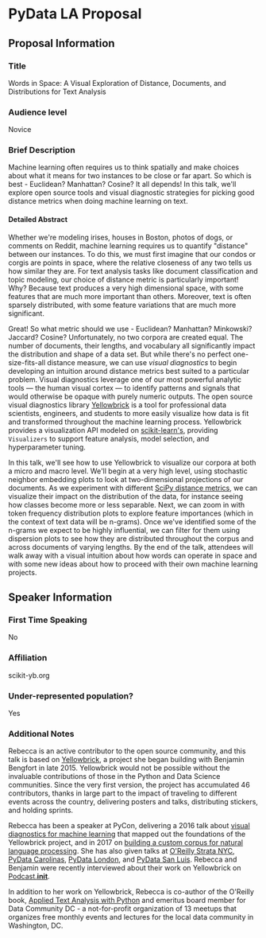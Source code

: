 # PyData LA Proposal

## Proposal Information

### Title

Words in Space: A Visual Exploration of Distance, Documents, and Distributions for Text Analysis

### Audience level

Novice

### Brief Description

Machine learning often requires us to think spatially and make choices about what it means for two instances to be close or far apart. So which is best - Euclidean? Manhattan? Cosine? It all depends! In this talk, we'll explore open source tools and visual diagnostic strategies for picking good distance metrics when doing machine learning on text.

#### Detailed Abstract

Whether we're modeling irises, houses in Boston, photos of dogs, or comments on Reddit, machine learning requires us to quantify "distance" between our instances. To do this, we must first imagine that our condos or corgis are points in space, where the relative closeness of any two tells us how similar they are. For text analysis tasks like document classification and topic modeling, our choice of distance metric is particularly important! Why? Because text produces a very high dimensional space, with some features that are much more important than others. Moreover, text is often sparsely distributed, with some feature variations that are much more significant.

Great! So what metric should we use - Euclidean? Manhattan? Minkowski? Jaccard? Cosine? Unfortunately, no two corpora are created equal. The number of documents, their lengths, and vocabulary all significantly impact the distribution and shape of a data set. But while there's no perfect one-size-fits-all distance measure, we can use *visual diagnostics* to begin developing an intuition around distance metrics best suited to a particular problem. Visual diagnostics leverage one of our most powerful analytic tools &mdash; the human visual cortex &mdash; to identify patterns and signals that would otherwise be opaque with purely numeric outputs. The open source visual diagnostics library [Yellowbrick](http://www.scikit-yb.org/en/latest/) is a tool for professional data scientists, engineers, and students to more easily visualize how data is fit and transformed throughout the machine learning process. Yellowbrick provides a visualization API modeled on [scikit-learn's](http://scikit-learn.org/stable/), providing `Visualizers` to support feature analysis, model selection, and hyperparameter tuning.

In this talk, we'll see how to use Yellowbrick to visualize our corpora at both a micro and macro level. We'll begin at a very high level, using stochastic neighbor embedding plots to look at two-dimensional projections of our documents. As we experiment with different [SciPy distance metrics](https://docs.scipy.org/doc/scipy/reference/spatial.distance.html), we can visualize their impact on the distribution of the data, for instance seeing how classes become more or less separable. Next, we can zoom in with token frequency distribution plots to explore feature importances (which in the context of text data will be n-grams). Once we've identified some of the n-grams we expect to be highly influential, we can filter for them using dispersion plots to see how they are distributed throughout the corpus and across documents of varying lengths. By the end of the talk, attendees will walk away with a visual intuition about how words can operate in space and with some new ideas about how to proceed with their own machine learning projects.

## Speaker Information

### First Time Speaking

No

### Affiliation

scikit-yb.org

### Under-represented population?

Yes

### Additional Notes

Rebecca is an active contributor to the open source community, and this talk is based on [Yellowbrick](scikit-yb.org), a project she began building with Benjamin Bengfort in late 2015. Yellowbrick would not be possible without the invaluable contributions of those in the Python and Data Science communities. Since the very first version, the project has accumulated 46 contributors, thanks in large part to the impact of traveling to different events across the country, delivering posters and talks, distributing stickers, and holding sprints.

Rebecca has been a speaker at PyCon, delivering a 2016 talk about [visual diagnostics for machine learning](https://www.youtube.com/watch?v=0MtOu_QlIMQ&feature=youtu.be) that mapped out the foundations of the Yellowbrick project, and in 2017 on [building a custom corpus for natural language processing](https://www.youtube.com/watch?v=j1DdGX2d9BE). She has also given talks at [O'Reilly Strata NYC](https://conferences.oreilly.com/strata/strata-ny-2017/public/schedule/detail/63459), [PyData Carolinas](https://pydata.org/carolinas2016/schedule/presentation/22/), [PyData London](https://pydata.org/london2017/schedule/presentation/42/), and [PyData San Luis](https://pydata.org/sanluis2017/). Rebecca and Benjamin were recently interviewed about their work on Yellowbrick on [Podcast.__init__](https://www.podcastinit.com/yellowbrick-with-bejnamin-bengfort-and-rebecca-bilbro-episode-166/).

In addition to her work on Yellowbrick, Rebecca is co-author of the O'Reilly book, [Applied Text Analysis with Python](http://shop.oreilly.com/product/0636920052555.do) and emeritus board member for Data Community DC - a not-for-profit organization of 13 meetups that organizes free monthly events and lectures for the local data community in Washington, DC.
